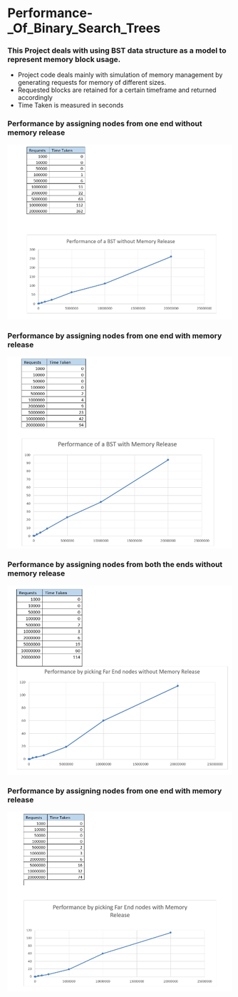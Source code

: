 # Performance-_Of_Binary_Search_Trees
### This Project deals with using BST data structure as a model to represent memory block usage.
- Project code deals mainly with simulation of memory management by generating requests for memory of different sizes. 
- Requested blocks are retained for a certain timeframe and returned accordingly
- Time Taken is measured in seconds

### Performance by assigning nodes from one end without memory release
<img src="Graphs/Part1.PNG">

### Performance by assigning nodes from one end with memory release
<img src="Graphs/Part2.PNG">

### Performance by assigning nodes from both the ends without memory release
<img src="Graphs/Part3.PNG">

### Performance by assigning nodes from one end with memory release
<img src="Graphs/Part4.PNG">
